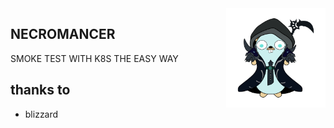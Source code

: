 <img align="right" width="159px" src="https://raw.githubusercontent.com/twskipper/necromancer/dev/logo/necromancer-logo.png"> 

## NECROMANCER
SMOKE TEST WITH K8S THE EASY WAY

## thanks to
* blizzard
